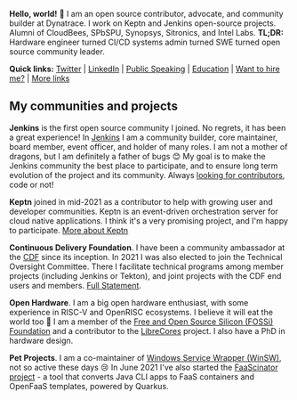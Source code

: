 **Hello, world!** 👋
I am an open source contributor, advocate, and community builder at Dynatrace.
I work on Keptn and Jenkins open-source projects.
Alumni of CloudBees, SPbSPU, Synopsys, Sitronics, and Intel Labs.
**TL;DR:** Hardware engineer turned CI/CD systems admin turned SWE turned open source community leader.

**Quick links:**
[Twitter](https://twitter.com/oleg_nenashev) |
[LinkedIn](https://www.linkedin.com/in/onenashev/) |
[Public Speaking](./speaking) |
[Education](./education) |
[Want to hire me?](./job) |
[More links](https://linktr.ee/onenashev)

## My communities and projects

**Jenkins** is the first open source community I joined.
No regrets, it has been a great experience!
In [Jenkins](http://jenkins.io/) I am a community builder, core maintainer, board member, event officer, and holder of many roles. 
I am not a mother of dragons, but I am definitely a father of bugs 😊
My goal is to make the Jenkins community the best place to participate,
and to ensure long term evolution of the project and its community.
Always [looking for contributors](https://www.jenkins.io/participate), code or not!

**Keptn** joined in mid-2021 as a contributor to help with growing user and developer communities.
Keptn is an event-driven orchestration server for cloud native applications.
I think it's a very promising project, and I'm happy to participate.
[More about Keptn](https://keptn.sh/)

**Continuous Delivery Foundation**. 
I have been a community ambassador at the [CDF](https://cd.foundation/) since its inception.
In 2021 I was also elected to join the Technical Oversight Committee.
There I facilitate technical programs among member projects (including Jenkins or Tekton),
and joint projects with the CDF end users and members.
[Full Statement](https://www.linkedin.com/feed/update/urn:li:activity:6804399697592123392/).

**Open Hardware**.
I am a big open hardware enthusiast,
with some experience in RISC-V and OpenRISC ecosystems.
I believe it will eat the world too 🚀
I am a member of the [Free and Open Source Silicon (FOSSi) Foundation](https://www.fossi-foundation.org/)
and a contributor to the [LibreCores](https://www.librecores.org/) project.
I also have a PhD in hardware design.

**Pet Projects**.
I am a co-maintainer of [Windows Service Wrapper (WinSW)](https://github.com/winsw/winsw), not so active these days 😢
In June 2021 I've also started the [FaaScinator project](https://github.com/oleg-nenashev/FaaScinator) - 
a tool that converts Java CLI apps to FaaS containers and OpenFaaS templates, powered by Quarkus.

